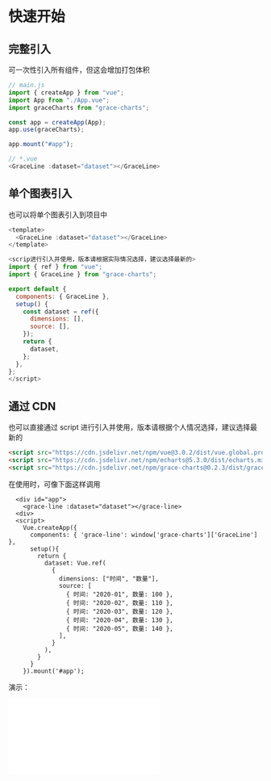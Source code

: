 # 快速开始

## 完整引入

可一次性引入所有组件，但这会增加打包体积

```js
// main.js
import { createApp } from "vue";
import App from "./App.vue";
import graceCharts from "grace-charts";

const app = createApp(App);
app.use(graceCharts);

app.mount("#app");

// *.vue
<GraceLine :dataset="dataset"></GraceLine>
```

## 单个图表引入

也可以将单个图表引入到项目中

```js
<template>
  <GraceLine :dataset="dataset"></GraceLine>
</template>

<scrip进行引入并使用，版本请根据实际情况选择，建议选择最新的>
import { ref } from "vue";
import { GraceLine } from "grace-charts";

export default {
  components: { GraceLine },
  setup() {
    const dataset = ref({
      dimensions: [],
      source: [],
    });
    return {
      dataset,
    };
  },
};
</script>

```

## 通过 CDN

也可以直接通过 script 进行引入并使用，版本请根据个人情况选择，建议选择最新的

```html
<script src="https://cdn.jsdelivr.net/npm/vue@3.0.2/dist/vue.global.prod.js"></script>
<script src="https://cdn.jsdelivr.net/npm/echarts@5.3.0/dist/echarts.min.js"></script>
<script src="https://cdn.jsdelivr.net/npm/grace-charts@0.2.3/dist/grace-charts.umd.min.js"></script>
```

在使用时，可像下面这样调用

```
  <div id="app">
    <grace-line :dataset="dataset"></grace-line>
  <div>
  <script>
    Vue.createApp({
      components: { 'grace-line': window['grace-charts']['GraceLine'] },
      setup(){
        return {
          dataset: Vue.ref(
            {
              dimensions: ["时间", "数量"],
              source: [
                { 时间: "2020-01", 数量: 100 },
                { 时间: "2020-02", 数量: 110 },
                { 时间: "2020-03", 数量: 120 },
                { 时间: "2020-04", 数量: 130 },
                { 时间: "2020-05", 数量: 140 },
              ],
            }
          ),
        }
      }
    }).mount('#app');
```

演示：

<iframe class="code-iframe" src="./code/start01.html" scrolling="no" frameborder="no"></iframe>
